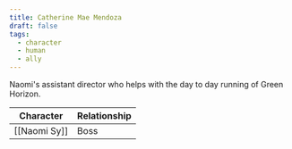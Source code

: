 ```yaml
---
title: Catherine Mae Mendoza
draft: false
tags:
  - character
  - human
  - ally
---
```

Naomi's assistant director who helps with the day to day running of Green Horizon.

| Character    | Relationship |
| ------------ | ------------ |
| [[Naomi Sy]] | Boss         |
